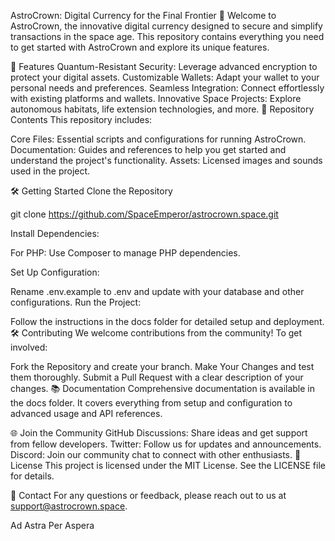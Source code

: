 AstroCrown: Digital Currency for the Final Frontier 🚀
Welcome to AstroCrown, the innovative digital currency designed to secure and simplify transactions in the space age. This repository contains everything you need to get started with AstroCrown and explore its unique features.

🚀 Features
Quantum-Resistant Security: Leverage advanced encryption to protect your digital assets.
Customizable Wallets: Adapt your wallet to your personal needs and preferences.
Seamless Integration: Connect effortlessly with existing platforms and wallets.
Innovative Space Projects: Explore autonomous habitats, life extension technologies, and more.
📁 Repository Contents
This repository includes:

Core Files: Essential scripts and configurations for running AstroCrown.
Documentation: Guides and references to help you get started and understand the project's functionality.
Assets: Licensed images and sounds used in the project.

🛠 Getting Started
Clone the Repository

git clone https://github.com/SpaceEmperor/astrocrown.space.git

Install Dependencies:

For PHP: Use Composer to manage PHP dependencies.

Set Up Configuration:

Rename .env.example to .env and update with your database and other configurations.
Run the Project:

Follow the instructions in the docs folder for detailed setup and deployment.
🛠️ Contributing
We welcome contributions from the community! To get involved:

Fork the Repository and create your branch.
Make Your Changes and test them thoroughly.
Submit a Pull Request with a clear description of your changes.
📚 Documentation
Comprehensive documentation is available in the docs folder. It covers everything from setup and configuration to advanced usage and API references.

🌐 Join the Community
GitHub Discussions: Share ideas and get support from fellow developers.
Twitter: Follow us for updates and announcements.
Discord: Join our community chat to connect with other enthusiasts.
📜 License
This project is licensed under the MIT License. See the LICENSE file for details.

📧 Contact
For any questions or feedback, please reach out to us at support@astrocrown.space.

Ad Astra Per Aspera
